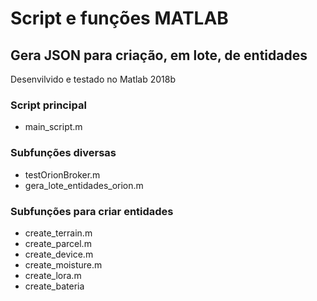 # Script e funções MATLAB

## Gera JSON para criação, em lote, de entidades
Desenvilvido e testado no Matlab 2018b

### Script principal
 - main_script.m

### Subfunções diversas
 - testOrionBroker.m
 - gera_lote_entidades_orion.m
 
### Subfunções para criar entidades
 - create_terrain.m
 - create_parcel.m
 - create_device.m
 - create_moisture.m
 - create_lora.m
 - create_bateria
